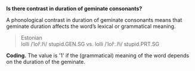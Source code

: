 **Is there contrast in duration of geminate consonants?**

A phonological contrast in duration of geminate consonants means that geminate duration affects the word’s lexical or grammatical meaning.

>Estonian<br/>
>lolli /ˈlolʲ.lʲi/ stupid.GEN.SG vs. lolli /ˈlolʲː.lʲi/ stupid.PRT.SG<br/>

**Coding.** The value is '1' if the (grammatical) meaning of the word depends on the duration of the geminate.
